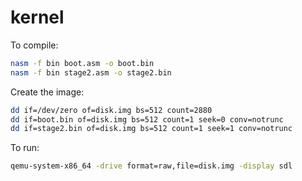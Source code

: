 # kernel

To compile:
```bash
nasm -f bin boot.asm -o boot.bin
nasm -f bin stage2.asm -o stage2.bin
```

Create the image:
```bash
dd if=/dev/zero of=disk.img bs=512 count=2880                  
dd if=boot.bin of=disk.img bs=512 count=1 seek=0 conv=notrunc
dd if=stage2.bin of=disk.img bs=512 count=1 seek=1 conv=notrunc
```

To run:
```bash
qemu-system-x86_64 -drive format=raw,file=disk.img -display sdl
```